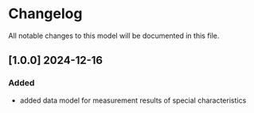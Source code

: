 # Changelog

All notable changes to this model will be documented in this file.

## [1.0.0] 2024-12-16

### Added

- added data model for measurement results of special characteristics
